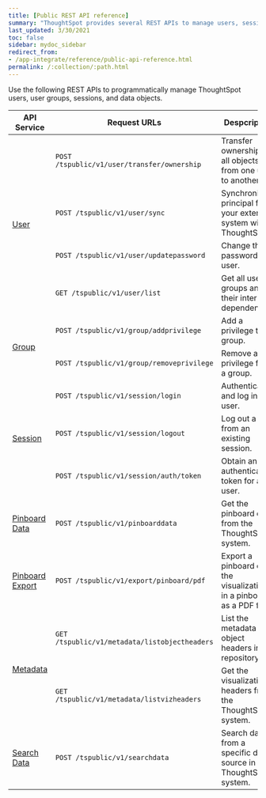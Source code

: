 ```yaml
---
title: [Public REST API reference]
summary: "ThoughtSpot provides several REST APIs to manage users, sessions, ThoughtSpot data objects."
last_updated: 3/30/2021
toc: false
sidebar: mydoc_sidebar
redirect_from:
- /app-integrate/reference/public-api-reference.html
permalink: /:collection/:path.html
---
```

Use the following REST APIs to programmatically manage ThoughtSpot users, user groups, sessions, and data objects.

<table>
   <colgroup>
      <col style="width:20%" />
      <col style="width:40%" />
      <col style="width:40%" />
   </colgroup>
   <thead>
      <tr>
         <th>API Service</th>
         <th>Request URLs</th>
         <th>Despcription</th>
      </tr>
   </thead>
   <tbody>
   <tr>
      <td rowspan="4"><a href="{{ site.baseurl }}/reference/api/user-api.html">User</a></td>
      <td><code class="api-method-post">POST /tspublic/v1/user/transfer/ownership </code></td>
      <td>Transfer ownership of all objects from one user to another.</td>
      </tr>
  <tr>
      <td><code class="api-method-post">POST /tspublic/v1/user/sync</code> </td>
      <td>Synchronize principal from your external system with ThoughtSpot.</td>
   </tr>
   <tr>
      <td><code class="api-method-post">POST /tspublic/v1/user/updatepassword</code></td>
      <td>Change the password of a user.</td>
   </tr>
   <tr>
      <td><code class="api-method-get">GET /tspublic/v1/user/list</code></td>
      <td>Get all users, groups and their inter-dependencies.</td>
   </tr>
   <tr>
          <td rowspan="2"><a href="{{ site.baseurl }}/reference/api/group-api.html">Group</a></td>
          <td><code class="api-method-post">POST /tspublic/v1/group/addprivilege</code> </td>
          <td>Add a privilege to a group.</td>
       </tr>
       <tr>
          <td><code class="api-method-post">POST /tspublic/v1/group/removeprivilege</code> </td>
          <td>Remove a privilege from a group.</td>
       </tr>  
       <tr>
          <td rowspan="3"><a href="{{ site.baseurl }}/reference/api/session-api.html">Session</a></td>
          <td><code class="api-method-post">POST /tspublic/v1/session/login</code></td>
          <td>Authenticate and log in a user.</td>
          </tr>
      <tr>
          <td><code class="api-method-post">POST /tspublic/v1/session/logout</code> </td>
          <td>Log out a user from an existing session.</td>
       </tr>
       <tr>
           <td><code class="api-method-post">POST /tspublic/v1/session/auth/token</code> </td>
           <td>Obtain an authentication token for a user.</td>
        </tr>
       <tr>
         <td><a href="{{ site.baseurl }}/reference/api/pinboarddata.html">Pinboard Data</a></td>
         <td><code class="api-method-post">POST /tspublic/v1/pinboarddata</code> </td>
         <td>Get the pinboard data from the ThoughtSpot system.</td>
      </tr>
      <tr>
         <td><a href="{{ site.baseurl }}/reference/api/pinboard-download-api.html">Pinboard Export</a></td>
         <td><code class="api-method-post">POST /tspublic/v1/export/pinboard/pdf</code> </td>
         <td>Export a pinboard or the visualizations in a pinboard as a PDF file.</td>
      </tr>
     <tr>
         <td rowspan="2"><a href="{{ site.baseurl }}/reference/api/metadata-api.html">Metadata</a></td>
         <td><code class="api-method-get">GET /tspublic/v1/metadata/listobjectheaders</code> </td>
         <td>List the metadata object headers in the repository.</td>
      </tr>
      <tr>
         <td><code class="api-method-get">GET /tspublic/v1/metadata/listvizheaders</code> </td>
         <td>Get the visualization headers from the ThoughtSpot system.</td>
      </tr>
    <tr>
         <td><a href="{{ site.baseurl }}/reference/api/search-data-api.html">Search Data</a></td>
         <td><code class="api-method-post">POST /tspublic/v1/searchdata</code> </td>
         <td>Search data from a specific data source in the ThoughtSpot system.</td>
      </tr>
   </tbody>
</table>
